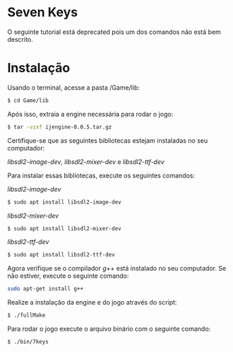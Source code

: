 # Seven Keys
O seguinte tutorial está deprecated pois um dos comandos não está bem descrito.

# Instalação
Usando o terminal, acesse a pasta /Game/lib:

```sh
$ cd Game/lib
```

Após isso, extraia a engine necessária para rodar o jogo:

```sh
$ tar -vzxf ijengine-0.0.5.tar.gz
```

Certifique-se que as seguintes bibliotecas estejam instaladas no seu computador:

*libsdl2-image-dev*,
*libsdl2-mixer-dev* e
*libsdl2-ttf-dev*

Para instalar essas bibliotecas, execute os seguintes comandos:

*libsdl2-image-dev*
```sh
$ sudo apt install libsdl2-image-dev
```

*libsdl2-mixer-dev*
```sh
$ sudo apt install libsdl2-mixer-dev
```

*libsdl2-ttf-dev*
```sh
$ sudo apt install libsdl2-ttf-dev
```

Agora verifique se o compilador *g++* está instalado no seu computador.
Se não estiver, execute o seguinte comando:

```sh
sudo apt-get install g++
```

Realize a instalação da engine e do jogo através do script:

```sh
$ ./fullMake
```

Para rodar o jogo execute o arquivo binário com o seguinte comando:

```sh
$ ./bin/7keys
```
